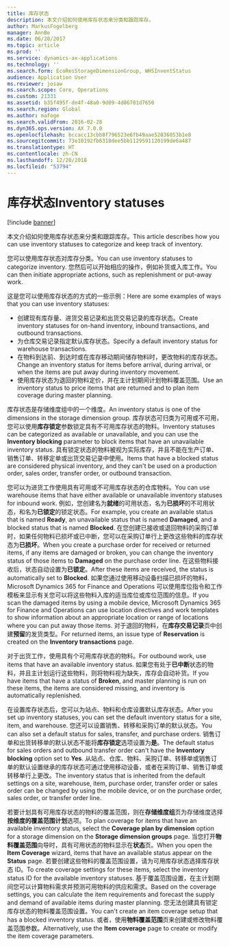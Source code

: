 ```yaml
---
title: 库存状态
description: 本文介绍如何使用库存状态来分类和跟踪库存。
author: MarkusFogelberg
manager: AnnBe
ms.date: 06/20/2017
ms.topic: article
ms.prod: ''
ms.service: dynamics-ax-applications
ms.technology: ''
ms.search.form: EcoResStorageDimensionGroup, WHSInventStatus
audience: Application User
ms.reviewer: josaw
ms.search.scope: Core, Operations
ms.custom: 21331
ms.assetid: b35f495f-de4f-48a0-9d09-4d06781d7650
ms.search.region: Global
ms.author: mafoge
ms.search.validFrom: 2016-02-28
ms.dyn365.ops.version: AX 7.0.0
ms.openlocfilehash: bccacc13cbb8f796523e6fb49aae52036053b1e8
ms.sourcegitcommit: 73e10192fb6318dee5bb1129591120199de6a487
ms.translationtype: HT
ms.contentlocale: zh-CN
ms.lasthandoff: 12/20/2018
ms.locfileid: "53794"
---
```

# <a name="inventory-statuses"></a><span data-ttu-id="94305-103">库存状态</span><span class="sxs-lookup"><span data-stu-id="94305-103">Inventory statuses</span></span>

[!include [banner](../includes/banner.md)]

<span data-ttu-id="94305-104">本文介绍如何使用库存状态来分类和跟踪库存。</span><span class="sxs-lookup"><span data-stu-id="94305-104">This article describes how you can use inventory statuses to categorize and keep track of inventory.</span></span>

<span data-ttu-id="94305-105">您可以使用库存状态对库存分类。</span><span class="sxs-lookup"><span data-stu-id="94305-105">You can use inventory statuses to categorize inventory.</span></span> <span data-ttu-id="94305-106">您然后可以开始相应的操作，例如补货或入库工作。</span><span class="sxs-lookup"><span data-stu-id="94305-106">You can then initiate appropriate actions, such as replenishment or put-away work.</span></span>

<span data-ttu-id="94305-107">这是您可以使用库存状态的方式的一些示例：</span><span class="sxs-lookup"><span data-stu-id="94305-107">Here are some examples of ways that you can use inventory statuses:</span></span>

-   <span data-ttu-id="94305-108">创建现有库存量、进货交易记录和出货交易记录的库存状态。</span><span class="sxs-lookup"><span data-stu-id="94305-108">Create inventory statuses for on-hand inventory, inbound transactions, and outbound transactions.</span></span>
-   <span data-ttu-id="94305-109">为仓库交易记录指定默认库存状态。</span><span class="sxs-lookup"><span data-stu-id="94305-109">Specify a default inventory status for warehouse transactions.</span></span>
-   <span data-ttu-id="94305-110">在物料到达前、到达时或在库存移动期间储存物料时，更改物料的库存状态。</span><span class="sxs-lookup"><span data-stu-id="94305-110">Change an inventory status for items before arrival, during arrival, or when the items are put away during inventory movement.</span></span>
-   <span data-ttu-id="94305-111">使用库存状态为退回的物料定价，并在主计划期间计划物料覆盖范围。</span><span class="sxs-lookup"><span data-stu-id="94305-111">Use an inventory status to price items that are returned and to plan item coverage during master planning.</span></span>

<span data-ttu-id="94305-112">库存状态是存储维度组中的一个维度。</span><span class="sxs-lookup"><span data-stu-id="94305-112">An inventory status is one of the dimensions in the storage dimension group.</span></span> <span data-ttu-id="94305-113">库存状态可归类为可用或不可用，您可以使用**库存锁定**参数锁定具有不可用库存状态的物料。</span><span class="sxs-lookup"><span data-stu-id="94305-113">Inventory statuses can be categorized as available or unavailable, and you can use the **Inventory blocking** parameter to block items that have an unavailable inventory status.</span></span> <span data-ttu-id="94305-114">具有锁定状态的物料被视为实际库存，并且不能在生产订单、销售订单、转移定单或出货交易记录中使用。</span><span class="sxs-lookup"><span data-stu-id="94305-114">Items that have a blocked status are considered physical inventory, and they can't be used on a production order, sales order, transfer order, or outbound transaction.</span></span>

<span data-ttu-id="94305-115">您可以为进货工作使用具有可用或不可用库存状态的仓库物料。</span><span class="sxs-lookup"><span data-stu-id="94305-115">You can use warehouse items that have either available or unavailable inventory statuses for inbound work.</span></span> <span data-ttu-id="94305-116">例如，您创建名为**就绪**的可用状态，名为**已损坏**的不可用状态，和名为**已锁定**的锁定状态。</span><span class="sxs-lookup"><span data-stu-id="94305-116">For example, you create an available status that is named **Ready**, an unavailable status that is named **Damaged**, and a blocked status that is named **Blocked**.</span></span> <span data-ttu-id="94305-117">在您创建已接收或退回物料的采购订单时，如果任何物料已损坏或已中断，您可以在采购订单行上更改这些物料的库存状态为**已损坏**。</span><span class="sxs-lookup"><span data-stu-id="94305-117">When you create a purchase order for received or returned items, if any items are damaged or broken, you can change the inventory status of those items to **Damaged** on the purchase order line.</span></span> <span data-ttu-id="94305-118">在这些物料接收后，状态自动设置为**已锁定**。</span><span class="sxs-lookup"><span data-stu-id="94305-118">After these items are received, the status is automatically set to **Blocked**.</span></span> <span data-ttu-id="94305-119">如果您通过使用移动设备扫描已损坏的物料，Microsoft Dynamics 365 for Finance and Operations 可以使用库位指令和工作模板来显示有关您可以将这些物料入库的适当库位或库位范围的信息。</span><span class="sxs-lookup"><span data-stu-id="94305-119">If you scan the damaged items by using a mobile device, Microsoft Dynamics 365 for Finance and Operations can use location directives and work templates to show information about an appropriate location or range of locations where you can put away those items.</span></span> <span data-ttu-id="94305-120">对于退回的物料，在**库存交易记录**页中创建**预留**的发货类型。</span><span class="sxs-lookup"><span data-stu-id="94305-120">For returned items, an issue type of **Reservation** is created on the **Inventory transactions** page.</span></span>

<span data-ttu-id="94305-121">对于出货工作，使用具有个可用库存状态的物料。</span><span class="sxs-lookup"><span data-stu-id="94305-121">For outbound work, use items that have an available inventory status.</span></span> <span data-ttu-id="94305-122">如果您有处于**已中断**状态的物料，并且主计划运行这些物料，则将物料视为缺失，库存会自动补货。</span><span class="sxs-lookup"><span data-stu-id="94305-122">If you have items that have a status of **Broken**, and master planning is run on these items, the items are considered missing, and inventory is automatically replenished.</span></span>

<span data-ttu-id="94305-123">在设置库存状态后，您可以为站点、物料和仓库设置默认库存状态。</span><span class="sxs-lookup"><span data-stu-id="94305-123">After you set up inventory statuses, you can set the default inventory status for a site, item, and warehouse.</span></span> <span data-ttu-id="94305-124">您还可以设置销售、转移和采购订单的默认状态。</span><span class="sxs-lookup"><span data-stu-id="94305-124">You can also set a default status for sales, transfer, and purchase orders.</span></span> <span data-ttu-id="94305-125">销售订单和出货转移单的默认状态不能将**库存锁定**选项设置为**是**。</span><span class="sxs-lookup"><span data-stu-id="94305-125">The default status for sales orders and outbound transfer order can't have the **Inventory blocking** option set to **Yes**.</span></span> <span data-ttu-id="94305-126">从站点、仓库、物料、采购订单、转移单或销售订单的默认设置继承的库存状态可通过使用移动设备，或者在采购订单、销售订单或转移单行上更改。</span><span class="sxs-lookup"><span data-stu-id="94305-126">The inventory status that is inherited from the default settings on a site, warehouse, item, purchase order, transfer order or sales order can be changed by using the mobile device, or on the purchase order, sales order, or transfer order line.</span></span>

<span data-ttu-id="94305-127">若要计划具有可用库存状态的物料的覆盖范围，则在**存储维度组**页为存储维度选择**按维度的覆盖范围计划**选项。</span><span class="sxs-lookup"><span data-stu-id="94305-127">To plan coverage for items that have an available inventory status, select the **Coverage plan by dimension** option for a storage dimension on the **Storage dimension groups** page.</span></span> <span data-ttu-id="94305-128">当您打开**物料覆盖范围**向导时，具有可用状态的物料显示在**状态**页。</span><span class="sxs-lookup"><span data-stu-id="94305-128">When you open the **Item Coverage** wizard, items that have an available status appear on the **Status** page.</span></span> <span data-ttu-id="94305-129">若要创建这些物料的覆盖范围设置，请为可用库存状态选择库存状态 ID。</span><span class="sxs-lookup"><span data-stu-id="94305-129">To create coverage settings for these items, select the inventory status ID for the available inventory statuses.</span></span> <span data-ttu-id="94305-130">基于覆盖范围设置，在主计划期间您可以计算物料需求并预测可用物料的供应和需求。</span><span class="sxs-lookup"><span data-stu-id="94305-130">Based on the coverage settings, you can calculate the item requirements and forecast the supply and demand of available items during master planning.</span></span> <span data-ttu-id="94305-131">您无法创建具有锁定库存状态的物料覆盖范围设置。</span><span class="sxs-lookup"><span data-stu-id="94305-131">You can't create an item coverage setup that has a blocked inventory status.</span></span> <span data-ttu-id="94305-132">或者，使用**物料覆盖范围**页来创建或修改物料覆盖范围参数。</span><span class="sxs-lookup"><span data-stu-id="94305-132">Alternatively, use the **Item coverage** page to create or modify the item coverage parameters.</span></span>
